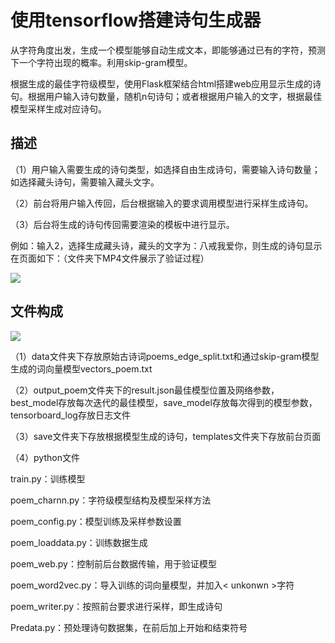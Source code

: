 # 使用tensorflow搭建诗句生成器

从字符角度出发，生成一个模型能够自动生成文本，即能够通过已有的字符，预测下一个字符出现的概率。利用skip-gram模型。

根据生成的最佳字符级模型，使用Flask框架结合html搭建web应用显示生成的诗句。根据用户输入诗句数量，随机n句诗句；或者根据用户输入的文字，根据最佳模型采样生成对应诗句。

## 描述

（1）用户输入需要生成的诗句类型，如选择自由生成诗句，需要输入诗句数量；如选择藏头诗句，需要输入藏头文字。

（2）前台将用户输入传回，后台根据输入的要求调用模型进行采样生成诗句。

（3）后台将生成的诗句传回需要渲染的模板中进行显示。

例如：输入2，选择生成藏头诗，藏头的文字为：八戒我爱你，则生成的诗句显示在页面如下：（文件夹下MP4文件展示了验证过程）

![](https://cdn.jsdelivr.net/gh/iamxpf/pageImage/images/20200714201829.png)


## 文件构成

![](https://cdn.jsdelivr.net/gh/iamxpf/pageImage/images/20200721125525.png)

（1）data文件夹下存放原始古诗词poems_edge_split.txt和通过skip-gram模型生成的词向量模型vectors_poem.txt

（2）output_poem文件夹下的result.json最佳模型位置及网络参数，best_model存放每次迭代的最佳模型，save_model存放每次得到的模型参数，tensorboard_log存放日志文件

（3）save文件夹下存放根据模型生成的诗句，templates文件夹下存放前台页面

（4）python文件

train.py：训练模型

poem_charnn.py：字符级模型结构及模型采样方法

poem_config.py：模型训练及采样参数设置

poem_loaddata.py：训练数据生成

poem_web.py：控制前后台数据传输，用于验证模型

poem_word2vec.py：导入训练的词向量模型，并加入< unkonwn >字符

poem_writer.py：按照前台要求进行采样，即生成诗句

Predata.py：预处理诗句数据集，在前后加上开始和结束符号
